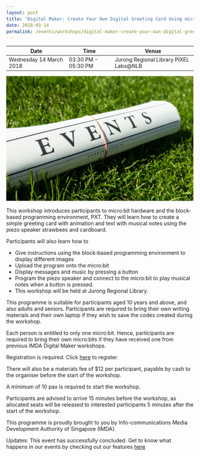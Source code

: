 ```yaml
---
layout: post
title: "Digital Maker: Create Your Own Digital Greeting Card Using microbit"
date: 2018-03-14
permalink: /events/workshops/digital-maker-create-your-own-digital-greeting-card-using-microbit
---
```


| Date | Time | Venue |
|--------|---|---|
| Wednesday 14 March 2018 | 03:30 PM - 05:30 PM | Jurong Regional Library PIXEL Labs@NLB |

![hi](/images/events/generic-event-image.jpg)

This workshop introduces participants to micro:bit hardware and the block-based programming environment, PXT. They will learn how to create a simple greeting card with animation and text with musical notes using the piezo speaker strawbees and cardboard. 

Participants will also learn how to
- Give instructions using the block-based programming environment to display different images
- Upload the program onto the micro:bit
- Display messages and music by pressing a button
- Program the piezo speaker and connect to the micro:bit to play musical notes when a button is pressed.
- This workshop will be held at Jurong Regional Library.

This programme is suitable for participants aged 10 years and above, and also adults and seniors.
Participants are required to bring their own writing materials and their own laptop if they wish to save the codes created during the workshop.

Each person is entitled to only one micro:bit. Hence, participants are required to bring their own micro:bits if they have received one from previous IMDA Digital Maker workshops.

Registration is required. Click <a href="https://www.nlb.gov.sg/golibrary2/e/digital-maker-create-your-own-digital-greeting-card-using-microbit-pixel-labsnlb-15598537" target="_blank">here</a> to register.

There will also be a materials fee of $12 per participant, payable by cash to the organiser before the start of the workshop.

A minimum of 10 pax is required to start the workshop.

Participants are advised to arrive 15 minutes before the workshop, as allocated seats will be released to interested participants 5 minutes after the start of the workshop.

This programme is proudly brought to you by Info-communications Media Development Authority of Singapore (IMDA).

Updates: This event has successfully concluded. Get to know what happens in our events by checking out our features <a href="" target="_blank">here</a>
